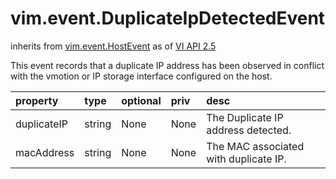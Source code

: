 vim.event.DuplicateIpDetectedEvent
==================================
inherits from [vim.event.HostEvent](docs/vim.event.HostEvent.md)
as of [VI API 2.5](vim.version.md#vim.version.version2)


This event records that a duplicate IP address has been observed in   conflict with the vmotion or IP storage interface configured on the   host.

| property | type | optional | priv | desc |
|:---------|:-----|:---------|:-----|:-----|
| duplicateIP | string | None | None | The Duplicate IP address detected. |
| macAddress | string | None | None | The MAC associated with duplicate IP. |


